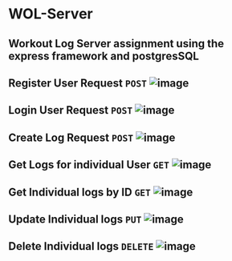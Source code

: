# WOL-Server
Workout Log Server assignment using the express framework and postgresSQL
---
Register User Request `POST`
![image](https://user-images.githubusercontent.com/85316384/130228573-2a6f2cff-cbea-4a8f-89e7-ea45443c0ab0.png)
---
Login User Request `POST`
![image](https://user-images.githubusercontent.com/85316384/130228678-b9fe5fa5-6864-4bba-8db6-a5ced7542a6e.png)
---
Create Log Request `POST`
![image](https://user-images.githubusercontent.com/85316384/130227839-7c00b134-3cc8-4007-a481-2c9326b701bd.png) 
---
Get Logs for individual User `GET`
![image](https://user-images.githubusercontent.com/85316384/130229943-425ca9f7-c3e3-4ffd-a688-4ac884eeb66e.png)
---
Get Individual logs by ID `GET`
![image](https://user-images.githubusercontent.com/85316384/130231611-d07e1580-1f20-4b71-8152-918c9ec8073c.png)
---
Update Individual logs `PUT`
![image](https://user-images.githubusercontent.com/85316384/130236738-30194fa6-ba86-4ed2-bf03-6cc0ac8ac51b.png)
---
Delete Individual logs `DELETE`
![image](https://user-images.githubusercontent.com/85316384/130236369-97e39f9e-3a4c-444c-bd15-ec20d07d1a15.png)
---
